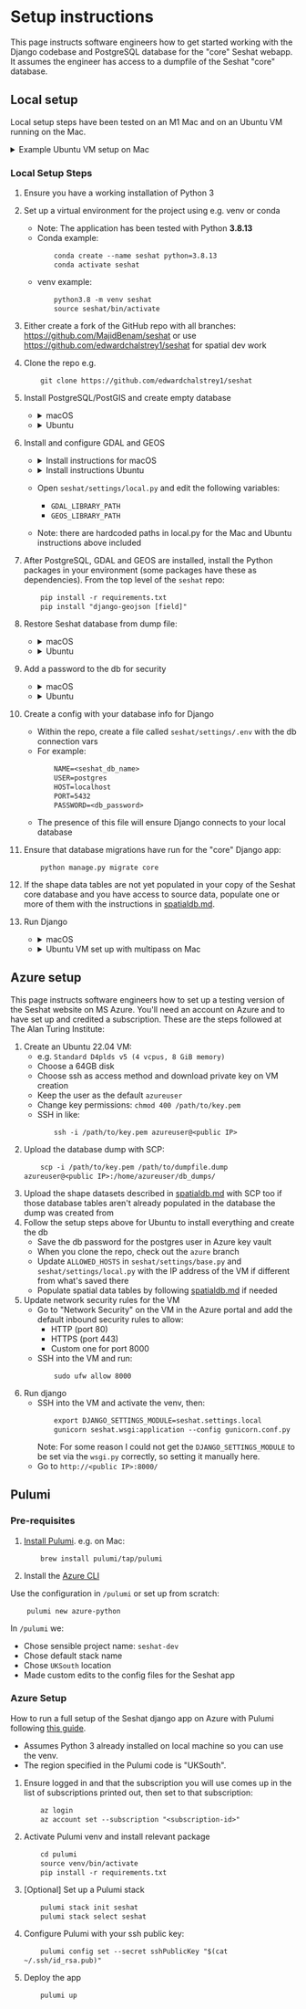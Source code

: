 # Setup instructions

This page instructs software engineers how to get started working with the Django codebase and PostgreSQL database for the "core" Seshat webapp. It assumes the engineer has access to a dumpfile of the Seshat "core" database.

## Local setup

Local setup steps have been tested on an M1 Mac and on an Ubuntu VM running on the Mac.

<details><summary>Example Ubuntu VM setup on Mac</summary>

1. A quick way is to use multipass which can be installed with brew:
    ```
        brew install multipass
    ```
    - Note: the images used by Multipass don’t have a pre-installed graphical desktop
2. Create a VM (Ubuntu 22.04)
    ```
        multipass launch 22.04
    ```
    - This should create a VM called `primary` by default
3. Make sure the VM has enough resources:
    ```
        multipass stop primary
        multipass set local.primary.cpus=4
        multipass set local.primary.disk=60G
        multipass set local.primary.memory=8G
        multipass start primary
    ```
4. Mount the dir containing the database dump to the VM:
    ```
        multipass mount /path/to/database_dumps/ primary:database_dumps
    ```
5. Then log in to the VM with `multipass shell` and install pre-requisites:
    ```
        sudo apt update
        sudo add-apt-repository ppa:deadsnakes/ppa
        sudo apt install python3.8 -y
        sudo apt install python3.8-venv -y
        sudo apt-get install python3.8-dev -y
        sudo apt-get install g++ -y
    ```

</details>

### Local Setup Steps

1. Ensure you have a working installation of Python 3

2. Set up a virtual environment for the project using e.g. venv or conda
    - Note: The application has been tested with Python **3.8.13**
    - Conda example:
        ```
            conda create --name seshat python=3.8.13
            conda activate seshat
        ```
    - venv example:
        ```
            python3.8 -m venv seshat
            source seshat/bin/activate
        ```

3. Either create a fork of the GitHub repo with all branches: https://github.com/MajidBenam/seshat or use https://github.com/edwardchalstrey1/seshat for spatial dev work

4. Clone the repo e.g.
    ```
        git clone https://github.com/edwardchalstrey1/seshat
    ```

5. Install PostgreSQL/PostGIS and create empty database

    - <details><summary>macOS</summary>

        - Installation: follow the instructions to install https://postgresapp.com/ which **gives you PostgreSQL version 16 with PostGIS installed**
        - Create db: open psql with `psql postgres` and run:
            ```
                CREATE DATABASE <seshat_db_name>;
                CREATE EXTENSION postgis;
            ```
        </details>

    - <details><summary>Ubuntu</summary>

        - Installation
            ```
                sudo apt install gnupg2 wget vim -y

                sudo sh -c 'echo "deb http://apt.postgresql.org/pub/repos/apt $(lsb_release -cs)-pgdg main" > /etc/apt/sources.list.d/pgdg.list'

                curl -fsSL https://www.postgresql.org/media/keys/ACCC4CF8.asc | sudo gpg --dearmor -o /etc/apt/trusted.gpg.d/postgresql.gpg

                sudo apt update
                
                sudo apt install postgresql-16 postgresql-contrib-16 postgresql-16-postgis-3 -y
                
                sudo systemctl start postgresql

                sudo systemctl enable postgresql
            ```
        - Create db: open psql with `sudo -u postgres psql` and run:
            ```
                CREATE DATABASE <seshat_db_name>;
            ```
        - Add PostGIS to db: open psql with `sudo -u postgres psql -d <seshat_db_name>` and run:
            ```
                CREATE EXTENSION postgis;
            ```
        

        </details>


9. Install and configure GDAL and GEOS
    - <details><summary>Install instructions for macOS</summary>

        ```
            brew install gdal
            brew install geos
        ```
        </details>
    - <details><summary>Install instructions Ubuntu</summary>

        ```
            sudo apt-get install gdal-bin -y
            sudo apt-get install libgdal-dev -y
            sudo apt install libgeos++-dev libgeos3.10.2 -y
            sudo apt install libgeos-c1v5 libgeos-dev libgeos-doc -y
        ```
        - Note: you could first check the available libgeos version with: `sudo apt search libgeos`
        </details>
    - Open `seshat/settings/local.py` and edit the following variables:
        - `GDAL_LIBRARY_PATH`
        - `GEOS_LIBRARY_PATH`
    - Note: there are hardcoded paths in local.py for the Mac and Ubuntu instructions above included

6. After PostgreSQL, GDAL and GEOS are installed, install the Python packages in your environment (some packages have these as dependencies). From the top level of the `seshat` repo:
    ```
        pip install -r requirements.txt
        pip install "django-geojson [field]"
    ```

7. Restore Seshat database from dump file:

    - <details><summary>macOS</summary>

        ```
            pg_restore -U postgres -d <seshat_db_name> /path/to/file.dump
        ```
        </details>
    - <details><summary>Ubuntu</summary>

        - `sudo nano /etc/postgresql/16/main/pg_hba.conf`
        - On the line `local all postgres peer` change "peer" to "trust"
        - Reload postgres and populate the db:
            ```
                sudo systemctl reload postgresql
                sudo psql -U postgres <seshat_db_name> < /path/to/file.dump
            ```
        </details>

8. Add a password to the db for security

    - <details><summary>macOS</summary>

        - Add a password for the superuser with `psql -U postgres`:
            ```
                ALTER USER postgres WITH PASSWORD '<db_password>';
            ```
        - Locate `pg_hba.conf` if you don't know where it is
            ```
                psql -U postgres -c 'SHOW hba_file;'
            ```
        - Update postgres to use md5 with `nano /path/to/pg_hba.conf`
            ![](img/pg_hba.conf.png)
        </details>
    - <details><summary>Ubuntu</summary>

        - Add a password for the superuser with `sudo -u postgres psql`:
            ```
                ALTER USER postgres WITH PASSWORD '<db_password>';
            ```
        - Update postgres to use md5 with `sudo nano /etc/postgresql/16/main/pg_hba.conf`
            ![](img/pg_hba.conf.png)
        - Reload postgres
            ```
                sudo systemctl reload postgresql
            ```
        </details>

8. Create a config with your database info for Django
    - Within the repo, create a file called `seshat/settings/.env` with the db connection vars
    - For example:
        ```
            NAME=<seshat_db_name>
            USER=postgres
            HOST=localhost
            PORT=5432
            PASSWORD=<db_password>
        ```
    - The presence of this file will ensure Django connects to your local database

9. Ensure that database migrations have run for the "core" Django app:
    ```
        python manage.py migrate core
    ```

10. If the shape data tables are not yet populated in your copy of the Seshat core database and you have access to source data, populate one or more of them with the instructions in [spatialdb.md](spatialdb.md).

11. Run Django
    - <details><summary>macOS</summary>

        ```
            python manage.py runserver
        ```

        The webapp should be visible in a browser at http://127.0.0.1:8000/
        </details>
    - <details><summary>Ubuntu VM set up with multipass on Mac</summary>

        - Check IP inside VM:
            ```
                ip addr show
            ```
            - e.g. `192.168.64.3`
        - In the VM, ensure the firewall doesn't block incoming connections on port 8000:
            ```
                sudo ufw allow 8000
            ```
        - In a mac terminal run:
            ```
                multipass exec primary -- sudo iptables -t nat -A PREROUTING -p tcp --dport 8000 -j DNAT --to-destination 192.168.64.3:8000
            ```
            - Where `192.168.64.3` is the IP address
        - Restart the VM:
            ```
                multipass restart primary
            ```
        - Log back into the VM with `multipass shell` and run the django app:
            - Remember to firstactivate the venv e.g.
                ```
                    source seshat/bin/activate
                ```
            ```
                python manage.py runserver 0.0.0.0:8000
            ```
            - Go to http://192.168.64.3:8000/ in a browser (where `192.168.64.3` is the IP address)
            </details>
    



## Azure setup

This page instructs software engineers how to set up a testing version of the Seshat website on MS Azure. You'll need an account on Azure and to have set up and credited a subscription. These are the steps followed at The Alan Turing Institute:

1. Create an Ubuntu 22.04 VM:
    - e.g. `Standard D4plds v5 (4 vcpus, 8 GiB memory)`
    - Choose a 64GB disk
    - Choose ssh as access method and download private key on VM creation
    - Keep the user as the default `azureuser`
    - Change key permissions: `chmod 400 /path/to/key.pem`
    - SSH in like:
        ```
            ssh -i /path/to/key.pem azureuser@<public IP>
        ```
2. Upload the database dump with SCP:
    ```
        scp -i /path/to/key.pem /path/to/dumpfile.dump azureuser@<public IP>:/home/azureuser/db_dumps/
    ```
3. Upload the shape datasets described in [spatialdb.md](spatialdb.md) with SCP too if those database tables aren't already populated in the database the dump was created from
4. Follow the setup steps above for Ubuntu to install everything and create the db
    - Save the db password for the postgres user in Azure key vault
    - When you clone the repo, check out the `azure` branch
    - Update `ALLOWED_HOSTS` in `seshat/settings/base.py` and `seshat/settings/local.py` with the IP address of the VM if different from what's saved there
    - Populate spatial data tables by following [spatialdb.md](spatialdb.md) if needed
5. Update network security rules for the VM
    - Go to "Network Security" on the VM in the Azure portal and add the default inbound security rules to allow:
        - HTTP (port 80)
        - HTTPS (port 443)
        - Custom one for port 8000
    - SSH into the VM and run:
        ```
            sudo ufw allow 8000
        ```
6. Run django
    - SSH into the VM and activate the venv, then:
        ```
            export DJANGO_SETTINGS_MODULE=seshat.settings.local
            gunicorn seshat.wsgi:application --config gunicorn.conf.py
        ```
        Note: For some reason I could not get the `DJANGO_SETTINGS_MODULE` to be set via the `wsgi.py` correctly, so setting it manually here.
    - Go to `http://<public IP>:8000/`

## Pulumi

### Pre-requisites

1. [Install Pulumi](https://www.pulumi.com/docs/clouds/azure/get-started/begin/). e.g. on Mac:
    ```
        brew install pulumi/tap/pulumi
    ```
2. Install the [Azure CLI](https://learn.microsoft.com/en-us/cli/azure/install-azure-cli)

Use the configuration in `/pulumi` or set up from scratch:
```
    pulumi new azure-python
```

In `/pulumi` we:
- Chose sensible project name: `seshat-dev`
- Chose default stack name
- Chose `UKSouth` location
- Made custom edits to the config files for the Seshat app

### Azure Setup

How to run a full setup of the Seshat django app on Azure with Pulumi following [this guide](https://www.pulumi.com/docs/clouds/azure/get-started/begin/).

- Assumes Python 3 already installed on local machine so you can use the venv.
- The region specified in the Pulumi code is "UKSouth".

1. Ensure logged in and that the subscription you will use comes up in the list of subscriptions printed out, then set to that subscription:
    ```
        az login
        az account set --subscription "<subscription-id>"
    ```
2. Activate Pulumi venv and install relevant package
    ```
        cd pulumi
        source venv/bin/activate
        pip install -r requirements.txt
    ```
3. [Optional] Set up a Pulumi stack
    ```
        pulumi stack init seshat
        pulumi stack select seshat
    ```
4. Configure Pulumi with your ssh public key:
    ```
        pulumi config set --secret sshPublicKey "$(cat ~/.ssh/id_rsa.pub)"
    ```
5. Deploy the app
    ```
        pulumi up
    ```